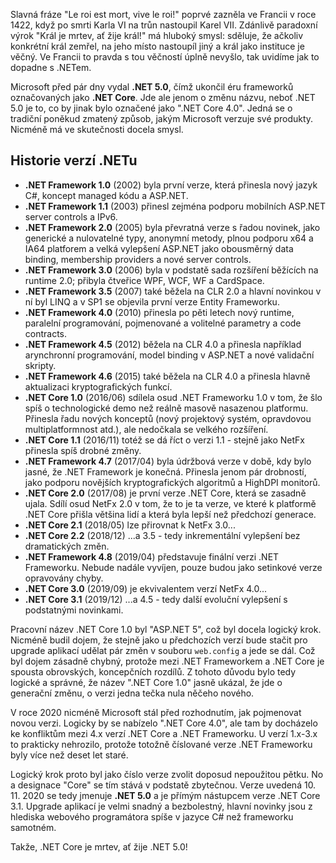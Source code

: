 <!-- dcterms:title = .NET Core je mrtvý, ať žije .NET 5! -->
<!-- dcterms:abstract = Slavná fráze "Le roi est mort, vive le roi!" poprvé zazněla ve Francii v roce 1422, když po smrti Karla VI na trůn nastoupil Karel VII. Zdánlivě paradoxní výrok "Král je mrtev, ať žije král!" má hluboký smysl: sděluje, že ačkoliv konkrétní král zemřel, na jeho místo nastoupíl jiný a král jako instituce je věčný. Ve Francii to pravda s tou věčností úplně nevyšlo, tak uvidíme jak to dopadne s .NETem. -->
<!-- dcterms:creator = Michal Altair Valášek -->
<!-- x4w:pictureUrl = /perex-pictures/20201122-at-zije-dotnet.jpg -->
<!-- x4w:pictureWidth = 150 -->
<!-- x4w:pictureHeight = 150 -->
<!-- x4w:coverUrl = /cover-pictures/20201122-at-zije-dotnet.jpg -->
<!-- x4w:coverCredits = Roman Synkevych via Unsplash.com -->
<!-- x4w:category = IT -->
<!-- dcterms:dateAccepted = 2020-11-22 -->

Slavná fráze "Le roi est mort, vive le roi!" poprvé zazněla ve Francii v roce 1422, když po smrti Karla VI na trůn nastoupil Karel VII. Zdánlivě paradoxní výrok "Král je mrtev, ať žije král!" má hluboký smysl: sděluje, že ačkoliv konkrétní král zemřel, na jeho místo nastoupíl jiný a král jako instituce je věčný. Ve Francii to pravda s tou věčností úplně nevyšlo, tak uvidíme jak to dopadne s .NETem.

Microsoft před pár dny vydal **.NET 5.0**, čímž ukončil éru frameworků označovaných jako **.NET Core**. Jde ale jenom o změnu názvu, neboť .NET 5.0 je to, co by jinak bylo označené jako ".NET Core 4.0". Jedná se o tradiční poněkud zmatený způsob, jakým Microsoft verzuje své produkty. Nicméně má ve skutečnosti docela smysl.

## Historie verzí .NETu

* **.NET Framework 1.0** (2002) byla první verze, která přinesla nový jazyk C#, koncept managed kódu a ASP.NET.
* **.NET Framework 1.1** (2003) přinesl zejména podporu mobilních ASP.NET server controls a IPv6.
* **.NET Framework 2.0** (2005) byla převratná verze s řadou novinek, jako generické a nulovatelné typy, anonymní metody, plnou podporu x64 a IA64 platforem a velká vylepšení ASP.NET jako obousměrný data binding, membership providers a nové server controls.
* **.NET Framework 3.0** (2006) byla v podstatě sada rozšíření běžících na runtime 2.0; přibyla čtveřice WPF, WCF, WF a CardSpace.
* **.NET Framework 3.5** (2007) také běžela na CLR 2.0 a hlavní novinkou v ní byl LINQ a v SP1 se objevila první verze Entity Frameworku.
* **.NET Framework 4.0** (2010) přinesla po pěti letech nový runtime, paralelní programování, pojmenované a volitelné parametry a code contracts.
* **.NET Framework 4.5** (2012) běžela na CLR 4.0 a přinesla například arynchronní programování, model binding v ASP.NET a nové validační skripty.
* **.NET Framework 4.6** (2015) také běžela na CLR 4.0 a přinesla hlavně aktualizaci kryptografických funkcí.
* **.NET Core 1.0** (2016/06) sdílela osud .NET Frameworku 1.0 v tom, že šlo spíš o technologické demo než reálně masově nasazenou platformu. Přinesla řadu nových konceptů (nový projektový systém, opravdovou multiplatformnost atd.), ale nedočkala se velkého rozšíření.
* **.NET Core 1.1** (2016/11) totéž se dá říct o verzi 1.1 - stejně jako NetFx přinesla spíš drobné změny.
* **.NET Framework 4.7** (2017/04) byla údržbová verze v době, kdy bylo jasné, že .NET Framework je konečná. Přinesla jenom pár drobností, jako podporu novějších kryptografických algoritmů a HighDPI monitorů.
* **.NET Core 2.0** (2017/08) je první verze .NET Core, která se zasadně ujala. Sdílí osud NetFx 2.0 v tom, že to je ta verze, ve které k platformě .NET Core přišla většina lidí a která byla lepší než předchozí generace.
* **.NET Core 2.1** (2018/05) lze přirovnat k NetFx 3.0...
* **.NET Core 2.2** (2018/12) ...a 3.5 - tedy inkrementální vylepšení bez dramatických změn.
* **.NET Framework 4.8** (2019/04) představuje finální verzi .NET Frameworku. Nebude nadále vyvíjen, pouze budou jako setinkové verze opravovány chyby.
* **.NET Core 3.0** (2019/09) je ekvivalentem verzí NetFx 4.0...
* **.NET Core 3.1** (2019/12) ...a 4.5 - tedy další evoluční vylepšení s podstatnými novinkami.

Pracovní název .NET Core 1.0 byl "ASP.NET 5", což byl docela logický krok. Nicméně budil dojem, že stejně jako u předchozích verzí bude stačit pro upgrade aplikací udělat pár změn v souboru `web.config` a jede se dál. Což byl dojem zásadně chybný, protože mezi .NET Frameworkem a .NET Core je spousta obrovských, koncepčních rozdílů. Z tohoto důvodu bylo tedy logické a správné, že název ".NET Core 1.0" jasně ukázal, že jde o generační změnu, o verzi jedna tečka nula něčeho nového.

V roce 2020 nicméně Microsoft stál před rozhodnutím, jak pojmenovat novou verzi. Logicky by se nabízelo ".NET Core 4.0", ale tam by docházelo ke konfliktům mezi 4.x verzí .NET Core a .NET Frameworku. U verzí 1.x-3.x to prakticky nehrozilo, protože totožně číslované verze .NET Frameworku byly více než deset let staré.

Logický krok proto byl jako číslo verze zvolit doposud nepoužitou pětku. No a designace "Core" se tím stává v podstatě zbytečnou. Verze uvedená 10. 11. 2020 se tedy jmenuje **.NET 5.0** a je přímým nástupcem verze .NET Core 3.1. Upgrade aplikací je velmi snadný a bezbolestný, hlavní novinky jsou z hlediska webového programátora spíše v jazyce C# než frameworku samotném.

Takže, .NET Core je mrtev, ať žije .NET 5.0!